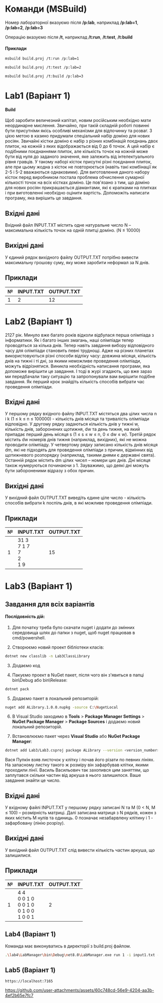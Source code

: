 # Команди (MSBuild)

Номер лабораторної вказуємо після **/p:lab**, наприклад **/p:lab=1**, **/p:lab=2**, **/p:lab=3**

Операцію вказуємо після **/t**, наприклад **/t:run**, **/t:test**, **/t:build**

#### Приклади

```bash
msbuild build.proj /t:run /p:lab=1
```

```bash
msbuild build.proj /t:test /p:lab=2
```

```bash
msbuild build.proj /t:build /p:lab=3
```

# Lab1 (Варіант 1)

#### Build

Щоб заробити величезний капітал, новим російським необхідно мати неординарне мислення. Звичайно, при такій складній роботі повинні бути присутніми якісь особливі механізми для відпочинку та розваг. З цією метою в казино придумали спеціальний набір доміно для нових росіян. Звичайні кістки доміно є набір з різних комбінацій поєднань двох плиток, на кожній з яких відображається від 0 до 6 точок. А цей набір є подібними поєднаннями плиток, але кількість точок на кожній може бути від нуля до заданого значення, яке залежить від інтелектуального рівня гравців. У такому наборі кісток присутні різні поєднання плиток, але при цьому жодна з кісток не повторюється (навіть такі комбінації як 2-5 і 5-2 вважаються однаковими).
Для виготовлення даного набору кісток перед виробником постала проблема обчислення сумарної кількості точок на всіх кістках доміно. Це пов'язано з тим, що доміно для нових росіян прикрашається діамантами, які є крапками на плитках і при виготовленні необхідно оцінити вартість.
Допоможіть написати програму, яка вирішить це завдання.

## Вхідні дані

Вхідний файл INPUT.TXT містить одне натуральне число N – максимальна кількість точок на одній плитці доміно. (N ≤ 10000)

## Вихідні дані

У єдиний рядок вихідного файлу OUTPUT.TXT потрібно вивести максимальну грошову суму, яку може заробити неформал за N днів.

## Приклади

| №   | INPUT.TXT | OUTPUT.TXT |
| --- | --------- | ---------- |
| 1   | 2         | 12         |

# Lab2 (Варіант 1)

2127 рік. Минуло вже багато років відколи відбулася перша олімпіада з інформатики. Як і багато інших змагань, наші олімпіади тепер проводяться за кілька днів. Тепер навіть завдання вибору відповідного часу для олімпіади становить певні труднощі. Адже на різних планетах використовуються різні способи відліку часу: довжина місяця, кількість днів на тижні і ті дні, за якими неможливе проведення олімпіади, можуть відрізнятися. Виникла необхідність написання програми, яка допоможе вирішити це завдання. І тоді в журі згадають, що вже зараз ми передбачали таку ситуацію та запропонували вам вирішити подібне завдання.
Як перший крок знайдіть кількість способів вибрати час проведення олімпіади.

## Вхідні дані

У першому рядку вхідного файлу INPUT.TXT містяться два цілих числа n і k (1 ≤ k ≤ n ≤ 100000) - кількість днів місяця та тривалість олімпіади відповідно. У другому рядку задаються кількість днів у тижні w, кількість днів, заборонених щотижня, dw та день тижня, на який припадає перший день місяця s (1 ≤ s ≤ w ≤ n, 0 ≤ dw ≤ w). Третій рядок містить dw номерів днів тижня (наприклад, вихідних), які не можна проводити олімпіаду. У четвертому рядку записано кількість днів місяця dm, які не підходять для проведення олімпіади з причин, відмінних від щотижневого розпорядку (наприклад, такими днями є державні свята). Останній рядок містить dm цілих чисел – номери цих днів. Дні місяця також нумеруються починаючи з 1. Зауважимо, що деякі дні можуть бути забороненими відразу з обох причин.

## Вихідні дані

У вихідний файл OUTPUT.TXT виведіть єдине ціле число - кількість способів вибрати k поспіль днів, в які можливе проведення олімпіади.

## Приклади

| №   | INPUT.TXT                              | OUTPUT.TXT |
| --- | -------------------------------------- | ---------- |
| 1   | 31 3 <br> 7 1 7 <br> 7 <br> 2 <br> 1 9 | 15         |

# Lab3 (Варіант 1)

## Завдання для всіх варіантів

#### Послідовність дій:

1. Для початку треба було скачати nuget i додати до змінних середовища шлях до папки з nuget, щоб nuget працював в cmd/powershell.

2. Створюємо новий проект бібліотеки класів:

```bash
dotnet new classlib -n Lab3ClassLibrary
```

3. Додаємо код

4. Пакуємо проект в NuGet пакет, після чого він з'явиться в папці bin\Debug або bin\Release:

```bash
dotnet pack
```

5. Додаємо пакет в локальний репозиторій:

```bash
nuget add ALibrary.1.0.0.nupkg -source C:\NugetLocal
```

6. В Visual Studio заходимо в **Tools** > **Package Manager Settings** > **NuGet Package Manager** > **Package Sources** і додаємо новий локальний репозиторій.

7. Встановлюємо пакет через **Visual Studio** або **NuGet Package Manager**:

```bash
dotnet add Lab3/Lab3.csproj package ALibrary --version <version_number>
```

Вася Пупкін взяв листочок у клітку і почав його різати по певних лініях. На запасному листку такого ж розміру він зафарбував клітки, якими проходили лінії. Василь Васильович так захопився цим заняттям, що заплутався скільки частин від аркуша в нього залишилося. Ваше завдання знайти це число.

## Вхідні дані

У вхідному файлі INPUT.TXT у першому рядку записані N та M (0 < N, M ≤ 100) – розмірність матриці. Далі записана матриця з N рядків, кожен з яких містить M нулів та одиниць. 0 позначає незабарвлену клітину і 1 - зафарбовану (лінію розрізу).

## Вихідні дані

У вихідний файл OUTPUT.TXT слід вивести кількість частин аркуша, що залишилися.

## Приклади

| №   | INPUT.TXT                                               | OUTPUT.TXT |
| --- | ------------------------------------------------------- | ---------- |
| 1   | 4 4 <br> 0 0 1 0 <br> 0 0 1 0 <br> 0 1 0 0 <br> 1 0 0 1 | 2          |

## Lab4 (Варіант 1)

Команда має виконуватись в директорії з build.proj файлом.

```bash
.\lab4\LabManager\bin\Debug\net8.0\LabManager.exe run 1 -i input1.txt -o output1.txt
```

## Lab5 (Варіант 1)

```
https://localhost:7165
```

https://github.com/user-attachments/assets/60c748cd-56e9-4204-aa3b-4ef2b65e7fc7
